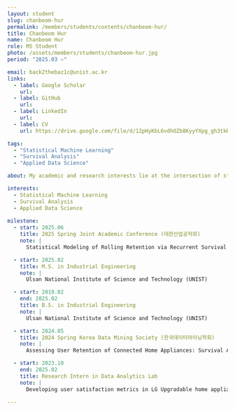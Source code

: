 ```yaml
---
layout: student
slug: chanbeom-hur
permalink: /members/students/contents/chanbeom-hur/
title: Chanbeom Hur
name: Chanbeom Hur
role: MS Student
photo: /assets/members/students/chanbeom-hur.jpg
period: "2025.03 —"

email: back2thebaz1c@unist.ac.kr
links:
  - label: Google Scholar
    url: 
  - label: GitHub
    url: 
  - label: LinkedIn
    url: 
  - label: CV
    url: https://drive.google.com/file/d/12pHyKbL6vdhOZb8KyyYXpg_gh3tkRJt9/view?usp=sharing

tags:
  - "Statistical Machine Learning"
  - "Survival Analysis"
  - "Applied Data Science"

about: My academic and research interests lie at the intersection of statistics and machine learning. I am particularly interested in applying statistical principles to deep learning models to uncover latent structures and patterns within empirical data.

interests:
  - Statistical Machine Learning
  - Survival Analysis
  - Applied Data Science
    
milestone:
  - start: 2025.06
    title: 2025 Spring Joint Academic Conference (대한산업공학회)
    note: |
      Statistical Modeling of Rolling Retention via Recurrent Survival Analysis

  - start: 2025.02
    title: M.S. in Industrial Engineering
    note: |
      Ulsan National Institute of Science and Technology (UNIST)

  - start: 2019.02
    end: 2025.02
    title: B.S. in Industrial Engineering
    note: |
      Ulsan National Institute of Science and Technology (UNIST)

  - start: 2024.05
    title: 2024 Spring Korea Data Mining Society (한국데이터마이닝학회)
    note: |
      Assessing User Retention of Connected Home Appliances: Survival Analysis

  - start: 2023.10
    end: 2025.02
    title: Research Intern in Data Analytics Lab
    note: |
      Developing user satisfaction metrics in LG Upgradable home appliances
    
---
```



